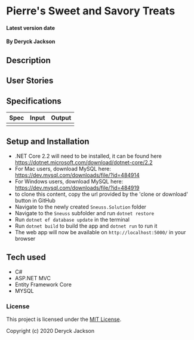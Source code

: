 # Pierre's Sweet and Savory Treats

#### Latest version date 

#### By Deryck Jackson

## Description



## User Stories



## Specifications

| Spec | Input | Output |
| :---: | :---: | :---: |
|  |  |  |


## Setup and Installation

* .NET Core 2.2 will need to be installed, it can be found here https://dotnet.microsoft.com/download/dotnet-core/2.2
* For Mac users, download MySQL here: https://dev.mysql.com/downloads/file/?id=484914
* For Windows users, download MySQL here: https://dev.mysql.com/downloads/file/?id=484919
* to clone this content, copy the url provided by the 'clone or download' button in GitHub
* Navigate to the newly created `Sneuss.Solution` folder
* Navigate to the `Sneuss` subfolder and run `dotnet restore`
* Run `dotnet ef database update` in the terminal
* Run `dotnet build` to build the app and `dotnet run` to run it
* The web app will now be available on `http://localhost:5000/` in your browser

## Tech used

* C#
* ASP.NET MVC
* Entity Framework Core
* MYSQL

### License

This project is licensed under the [MIT License](https://opensource.org/licenses/MIT).

Copyright (c) 2020 Deryck Jackson